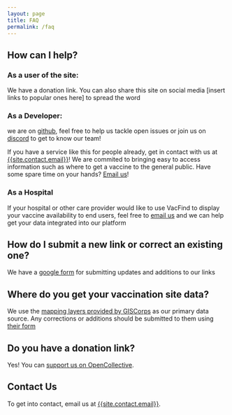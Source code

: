 ```yaml
---
layout: page
title: FAQ
permalink: /faq
---
```


## How can I help?

### As a user of the site:
We have a donation link. You can also share this site on social media [insert links to popular ones here] to spread the word

### As a Developer:
we are on [github](https://github.com/{{site.github_username}}), feel free to help us tackle open issues or join us on [discord]({{site.social.discord}}) to get to know our team!

If you have a service like this for people already, get in contact with us at [{{site.contact.email}}][1]!
We are commited to bringing easy to access information such as where to get a vaccine to the general public.
Have some spare time on your hands?
[Email us][1]!

### As a Hospital

If your hospital or other care provider would like to use VacFind to display your vaccine availability to end users, feel free to [email us][1] and we can help get your data integrated into our platform


## How do I submit a new link or correct an existing one?
We have a [google form]({{site.data.link-corrections}}) for submitting updates and additions to our links

## Where do you get your vaccination site data?
We use the [mapping layers provided by GISCorps]({{site.data.map-source}}) as our primary data source. Any corrections or additions should be submitted to them using [their form]({{site.data.map-corrections}})


## Do you have a donation link?

Yes! You can [support us on OpenCollective][2].

## Contact Us

To get into contact, email us at [{{site.contact.email}}][1].

[1]: mailto:{{site.contact.email}}
[2]: {{site.donations}}
